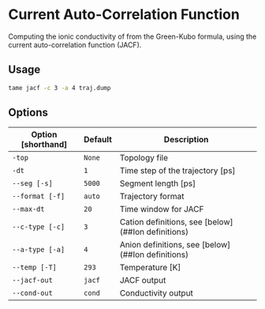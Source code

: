 # Current Auto-Correlation Function

Computing the ionic conductivity of from the Green-Kubo formula, using the
current auto-correlation function (JACF).

## Usage

```bash
tame jacf -c 3 -a 4 traj.dump
```

## Options

| Option [shorthand] | Default | Description                                        |
|--------------------|---------|----------------------------------------------------|
| `-top`             | `None`  | Topology file                                      |
| `-dt`              | `1`     | Time step of the trajectory [ps]                   |
| `--seg [-s]`       | `5000`  | Segment length [ps]                                |
| `--format [-f]`    | `auto`  | Trajectory format                                  |
| `--max-dt`         | `20`    | Time window for JACF                               |
| `--c-type [-c]`    | `3`     | Cation definitions, see [below](##Ion definitions) |
| `--a-type [-a]`    | `4`     | Anion definitions, see [below](##Ion definitions)  |
| `--temp [-T]`      | `293`   | Temperature [K]                                    |
| `--jacf-out`       | `jacf`  | JACF output                                        |
| `--cond-out`       | `cond`  | Conductivity output                                |
